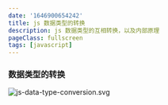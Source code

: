 ```yaml
---
date: '1646900654242'
title: js 数据类型的转换
description: js 数据类型的互相转换，以及内部原理
pageClass: fullscreen
tags: [javascript]
---
```

### 数据类型的转换
![js-data-type-conversion.svg](~@assets/image/svg/js-data-type-conversion.svg)
